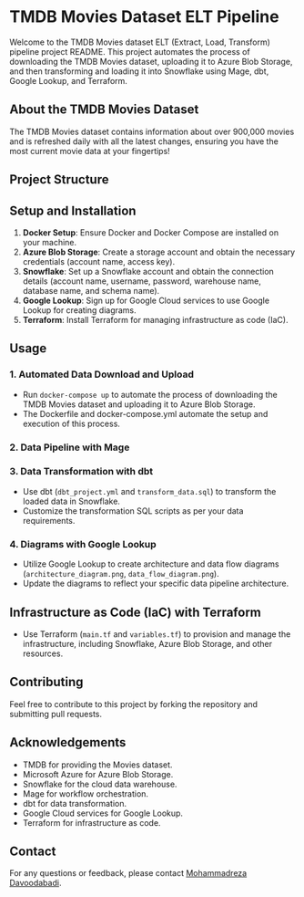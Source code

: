 # TMDB Movies Dataset ELT Pipeline

Welcome to the TMDB Movies dataset ELT (Extract, Load, Transform) pipeline project README. This project automates the process of downloading the TMDB Movies dataset, uploading it to Azure Blob Storage, and then transforming and loading it into Snowflake using Mage, dbt, Google Lookup, and Terraform.

## About the TMDB Movies Dataset

The TMDB Movies dataset contains information about over 900,000 movies and is refreshed daily with all the latest changes, ensuring you have the most current movie data at your fingertips!

## Project Structure


## Setup and Installation

1. **Docker Setup**: Ensure Docker and Docker Compose are installed on your machine.
2. **Azure Blob Storage**: Create a storage account and obtain the necessary credentials (account name, access key).
3. **Snowflake**: Set up a Snowflake account and obtain the connection details (account name, username, password, warehouse name, database name, and schema name).
4. **Google Lookup**: Sign up for Google Cloud services to use Google Lookup for creating diagrams.
5. **Terraform**: Install Terraform for managing infrastructure as code (IaC).

## Usage

### 1. Automated Data Download and Upload

- Run `docker-compose up` to automate the process of downloading the TMDB Movies dataset and uploading it to Azure Blob Storage.
- The Dockerfile and docker-compose.yml automate the setup and execution of this process.

### 2. Data Pipeline with Mage

### 3. Data Transformation with dbt

- Use dbt (`dbt_project.yml` and `transform_data.sql`) to transform the loaded data in Snowflake.
- Customize the transformation SQL scripts as per your data requirements.

### 4. Diagrams with Google Lookup

- Utilize Google Lookup to create architecture and data flow diagrams (`architecture_diagram.png`, `data_flow_diagram.png`).
- Update the diagrams to reflect your specific data pipeline architecture.

## Infrastructure as Code (IaC) with Terraform

- Use Terraform (`main.tf` and `variables.tf`) to provision and manage the infrastructure, including Snowflake, Azure Blob Storage, and other resources.

## Contributing

Feel free to contribute to this project by forking the repository and submitting pull requests.

## Acknowledgements

- TMDB for providing the Movies dataset.
- Microsoft Azure for Azure Blob Storage.
- Snowflake for the cloud data warehouse.
- Mage for workflow orchestration.
- dbt for data transformation.
- Google Cloud services for Google Lookup.
- Terraform for infrastructure as code.

## Contact

For any questions or feedback, please contact [Mohammadreza Davoodabadi](mailto:mohammadrezadavidabadi@gmail.com).

